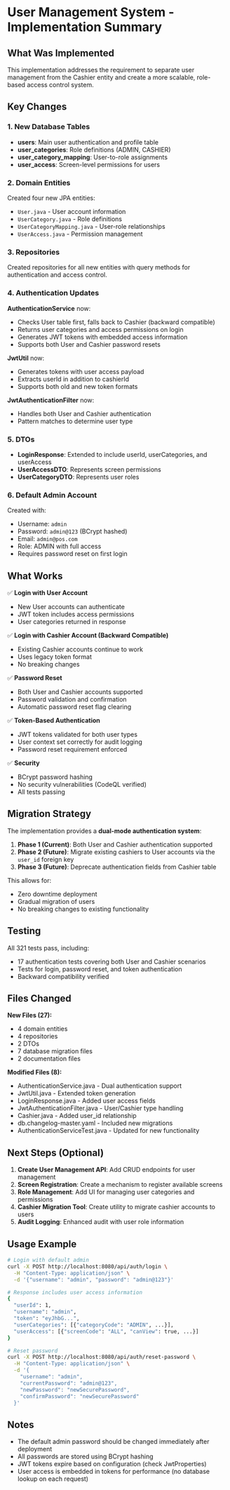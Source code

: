 # User Management System - Implementation Summary

## What Was Implemented

This implementation addresses the requirement to separate user management from the Cashier entity and create a more scalable, role-based access control system.

## Key Changes

### 1. New Database Tables

- **users**: Main user authentication and profile table
- **user_categories**: Role definitions (ADMIN, CASHIER)
- **user_category_mapping**: User-to-role assignments
- **user_access**: Screen-level permissions for users

### 2. Domain Entities

Created four new JPA entities:
- `User.java` - User account information
- `UserCategory.java` - Role definitions
- `UserCategoryMapping.java` - User-role relationships
- `UserAccess.java` - Permission management

### 3. Repositories

Created repositories for all new entities with query methods for authentication and access control.

### 4. Authentication Updates

**AuthenticationService** now:
- Checks User table first, falls back to Cashier (backward compatible)
- Returns user categories and access permissions on login
- Generates JWT tokens with embedded access information
- Supports both User and Cashier password resets

**JwtUtil** now:
- Generates tokens with user access payload
- Extracts userId in addition to cashierId
- Supports both old and new token formats

**JwtAuthenticationFilter** now:
- Handles both User and Cashier authentication
- Pattern matches to determine user type

### 5. DTOs

- **LoginResponse**: Extended to include userId, userCategories, and userAccess
- **UserAccessDTO**: Represents screen permissions
- **UserCategoryDTO**: Represents user roles

### 6. Default Admin Account

Created with:
- Username: `admin`
- Password: `admin@123` (BCrypt hashed)
- Email: `admin@pos.com`
- Role: ADMIN with full access
- Requires password reset on first login

## What Works

✅ **Login with User Account**
- New User accounts can authenticate
- JWT token includes access permissions
- User categories returned in response

✅ **Login with Cashier Account (Backward Compatible)**
- Existing Cashier accounts continue to work
- Uses legacy token format
- No breaking changes

✅ **Password Reset**
- Both User and Cashier accounts supported
- Password validation and confirmation
- Automatic password reset flag clearing

✅ **Token-Based Authentication**
- JWT tokens validated for both user types
- User context set correctly for audit logging
- Password reset requirement enforced

✅ **Security**
- BCrypt password hashing
- No security vulnerabilities (CodeQL verified)
- All tests passing

## Migration Strategy

The implementation provides a **dual-mode authentication system**:

1. **Phase 1 (Current)**: Both User and Cashier authentication supported
2. **Phase 2 (Future)**: Migrate existing cashiers to User accounts via the `user_id` foreign key
3. **Phase 3 (Future)**: Deprecate authentication fields from Cashier table

This allows for:
- Zero downtime deployment
- Gradual migration of users
- No breaking changes to existing functionality

## Testing

All 321 tests pass, including:
- 17 authentication tests covering both User and Cashier scenarios
- Tests for login, password reset, and token authentication
- Backward compatibility verified

## Files Changed

**New Files (27):**
- 4 domain entities
- 4 repositories
- 2 DTOs
- 7 database migration files
- 2 documentation files

**Modified Files (8):**
- AuthenticationService.java - Dual authentication support
- JwtUtil.java - Extended token generation
- LoginResponse.java - Added user access fields
- JwtAuthenticationFilter.java - User/Cashier type handling
- Cashier.java - Added user_id relationship
- db.changelog-master.yaml - Included new migrations
- AuthenticationServiceTest.java - Updated for new functionality

## Next Steps (Optional)

1. **Create User Management API**: Add CRUD endpoints for user management
2. **Screen Registration**: Create a mechanism to register available screens
3. **Role Management**: Add UI for managing user categories and permissions
4. **Cashier Migration Tool**: Create utility to migrate cashier accounts to users
5. **Audit Logging**: Enhanced audit with user role information

## Usage Example

```bash
# Login with default admin
curl -X POST http://localhost:8080/api/auth/login \
  -H "Content-Type: application/json" \
  -d '{"username": "admin", "password": "admin@123"}'

# Response includes user access information
{
  "userId": 1,
  "username": "admin",
  "token": "eyJhbG...",
  "userCategories": [{"categoryCode": "ADMIN", ...}],
  "userAccess": [{"screenCode": "ALL", "canView": true, ...}]
}

# Reset password
curl -X POST http://localhost:8080/api/auth/reset-password \
  -H "Content-Type: application/json" \
  -d '{
    "username": "admin",
    "currentPassword": "admin@123",
    "newPassword": "newSecurePassword",
    "confirmPassword": "newSecurePassword"
  }'
```

## Notes

- The default admin password should be changed immediately after deployment
- All passwords are stored using BCrypt hashing
- JWT tokens expire based on configuration (check JwtProperties)
- User access is embedded in tokens for performance (no database lookup on each request)
